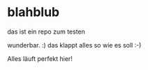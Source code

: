 # blahblub
das ist ein repo zum testen

wunderbar. :)
das klappt alles so wie es soll :-)

Alles läuft perfekt hier!
